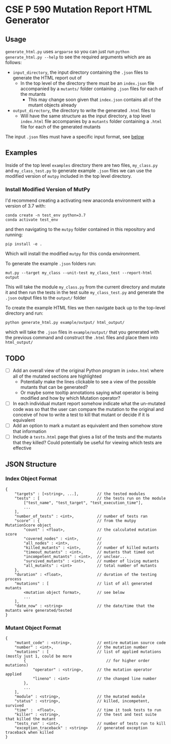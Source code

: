 # CSE P 590 Mutation Report HTML Generator

## Usage

`generate_html.py` uses `argparse` so you can just run `python generate_html.py --help` to see the required
arguments which are as follows:

- `input_directory`, the input directory containing the `.json` files to generate the HTML report out of
    - In the top level of the directory there must be an `index.json` file accompanied by a `mutants/` folder
    containing `.json` files for each of the mutants
        - This may change soon given that `index.json` contains all of the mutant objects already
- `output_directory`, the directory to write the generated `.html` files to
    - Will have the same structure as the input directory, a top level `index.html` file accompanies by a
    `mutants` folder containing a `.html` file for each of the generated mutants

The input `.json` files must have a specific input format, see [below](#JSON_Structure)

## Examples

Inside of the top level `examples` directory there are two files, `my_class.py` and `my_class_test.py` to generate
example `.json` files we can use the modified version of `mutpy` included in the top level directory.

### Install Modified Version of MutPy

I'd recommend creating a activating new anaconda environment with a version of 3.7 with:
```
conda create -n test_env python=3.7
conda activate test_env
```
and then navigating to the `mutpy` folder contained in this repository and running:
```
pip install -e .
```
Which will install the modified `mutpy` for this conda environment.

To generate the example `.json` folders run:
```
mut.py --target my_class --unit-test my_class_test --report-html output
```
This will take the module `my_class.py` from the current directory and mutate it and then run
the tests in the test suite `my_class_test.py` and generate the `.json` output files to the `output/` folder

To create the example HTML files we then navigate back up to the top-level directory and run:
```
python generate_html.py example/output/ html_output/
```
which will take the `.json` files in `example/output/` that you generated with the previous command and 
construct the `.html` files and place them into `html_output/`

## TODO

- [ ] Add an overall view of the original Python program in `index.html` where all of the mutated sections
are highlighted
    - Potentially make the lines clickable to see a view of the possible mutants that can be generated?
    - Or maybe some tooltip annotations saying what operator is being modified and how by which Mutation operator?
- [ ] In each individual mutant report somehow indicate what the un-mutated code was so that the user can compare
the mutation to the original and conceive of how to write a test to kill that mutant or decide if it is equivalent
- [ ] Add an option to mark a mutant as equivalent and then somehow store that information
- [ ] Include a `tests.html` page that gives a list of the tests and the mutants that they killed? Could potentially
be useful for viewing which tests are effective

## JSON Structure

### Index Object Format

```
{
    "targets" : [<string>, ...],        // the tested modules
    "tests" : [                         // the tests run on the module
        ["test_name", "test_target", "test_execution_time"],
        ...
    ],
    "number_of_tests" : <int>,          // number of tests ran
    "score" : {                         // from the mutpy MutationScore object
        "count" : <float>,              // the calculated mutation score
        "covered_nodes" : <int>,        // 
        "all_nodes" : <int>,            // 
        "killed_mutants" : <int>,       // number of killed mutants
        "timeout_mutants" : <int>,      // mutants that timed out
        "incompetent_mutants" : <int>,  // unclear...
        "survived_mutants" : <int>,     // number of living mutants
        "all_mutants" : <int>           // total number of mutants
    },
    "duration" : <float>,               // duration of the testing process
    "mutations" : [                     // list of all generated mutants
        <mutation object format>,       // see below
        ...
    ],
    "date_now" : <string>               // the date/time that the mutants were generated/tested
}
```

### Mutant Object Format

```
{
    "mutant_code" : <string>,           // entire mutation source code
    "number" : <int>,                   // the mutation number
    "mutations" : [                     // list of applied mutations (mostly just 1, could be more
        {                                   // for higher order mutations)
            "operator" : <string>,      // the mutation operator applied
            "lineno" : <int>            // the changed line number
        },
        ...
    ],
    "module" : <string>,                // the mutated module
    "status" : <string>,                // killed, incompetent, survived
    "time" :  <float>,                  // time it took tests to run
    "killer" : <string>,                // the test and test suite that killed the mutant
    "tests_run" : <int>,                // number of tests run to kill
    "exception_traceback" : <string>    // generated exception traceback when killed
}
```